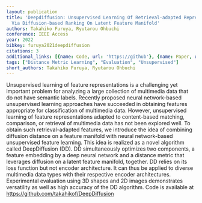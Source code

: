 ```yaml
---
layout: publication
title: 'Deepdiffusion: Unsupervised Learning Of Retrieval-adapted Representations
  Via Diffusion-based Ranking On Latent Feature Manifold'
authors: Takahiko Furuya, Ryutarou Ohbuchi
conference: IEEE Access
year: 2022
bibkey: furuya2021deepdiffusion
citations: 3
additional_links: [{name: Code, url: 'https://github'}, {name: Paper, url: 'https://arxiv.org/abs/2112.07082'}]
tags: ["Distance Metric Learning", "Evaluation", "Unsupervised"]
short_authors: Takahiko Furuya, Ryutarou Ohbuchi
---
```

Unsupervised learning of feature representations is a challenging yet
important problem for analyzing a large collection of multimedia data that do
not have semantic labels. Recently proposed neural network-based unsupervised
learning approaches have succeeded in obtaining features appropriate for
classification of multimedia data. However, unsupervised learning of feature
representations adapted to content-based matching, comparison, or retrieval of
multimedia data has not been explored well. To obtain such retrieval-adapted
features, we introduce the idea of combining diffusion distance on a feature
manifold with neural network-based unsupervised feature learning. This idea is
realized as a novel algorithm called DeepDiffusion (DD). DD simultaneously
optimizes two components, a feature embedding by a deep neural network and a
distance metric that leverages diffusion on a latent feature manifold,
together. DD relies on its loss function but not encoder architecture. It can
thus be applied to diverse multimedia data types with their respective encoder
architectures. Experimental evaluation using 3D shapes and 2D images
demonstrates versatility as well as high accuracy of the DD algorithm. Code is
available at https://github.com/takahikof/DeepDiffusion
